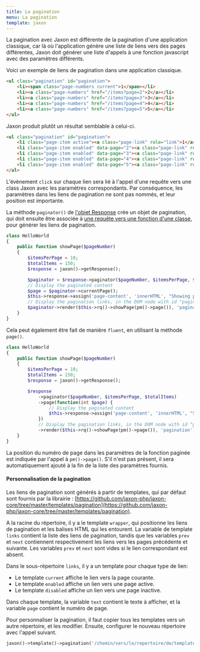 ```yaml
---
title: La pagination
menu: La pagination
template: jaxon
---
```


La pagination avec Jaxon est différente de la pagination d'une application classique, car là où l'application génère une liste de liens vers des pages différentes, Jaxon doit générer une liste d'appels à une fonction javascript avec des paramètres différents.

Voici un exemple de liens de pagination dans une application classique.

```html
<ul class="pagination" id="pagination">
    <li><span class="page-numbers current">1</span></li>
    <li><a class="page-numbers" href="/items?page=2">2</a></li>
    <li><a class="page-numbers" href="/items?page=3">3</a></li>
    <li><a class="page-numbers" href="/items?page=4">4</a></li>
    <li><a class="page-numbers" href="/items?page=5">5</a></li>
</ul>
```

Jaxon produit plutôt un résultat semblable à celui-ci.

```html
<ul class="pagination" id="pagination">
    <li class="page-item active"><a class="page-link" role="link">1</a></li>
    <li class="page-item enabled" data-page="2"><a class="page-link" role="link">5</a></li>
    <li class="page-item enabled" data-page="3"><a class="page-link" role="link">5</a></li>
    <li class="page-item enabled" data-page="4"><a class="page-link" role="link">5</a></li>
    <li class="page-item enabled" data-page="5"><a class="page-link" role="link">5</a></li>
</ul>
```

L'évènement `click` sur chaque lien sera lié à l'appel d'une requête vers une class Jaxon avec les paramètres correspondants.
Par conséquence, les paramètres dans les liens de pagination ne sont pas nommés, et leur position est importante.

La méthode `paginator()` de [l'objet Response](../../requests/responses.html) crée un objet de pagination, qui doit ensuite être associée à [une requête vers une fonction d'une classe](../../ui-features/call-factories.html), pour générer les liens de pagination.

```php
class HelloWorld
{
    public function showPage($pageNumber)
    {
        $itemsPerPage = 10;
        $totalItems = 150;
        $response = jaxon()->getResponse();

        $paginator = $response->paginator($pageNumber, $itemsPerPage, $totalItems);
        // Display the paginated content
        $page = $paginator->currentPage();
        $this->response->assign('page-content', 'innerHTML', "Showing page number $page");
        // Display the pagination links, in the DOM node with id "pagination"
        $paginator->render($this->rq()->showPage(pm()->page()), 'pagination');
    }
}
```

Cela peut également être fait de manière `fluent`, en utilisant la méthode `page()`.

```php
class HelloWorld
{
    public function showPage($pageNumber)
    {
        $itemsPerPage = 10;
        $totalItems = 150;
        $response = jaxon()->getResponse();

        $response
            ->paginator($pageNumber, $itemsPerPage, $totalItems)
            ->page(function(int $page) {
                // Display the paginated content
                $this->response->assign('page-content', 'innerHTML', "Showing page number $page");
            })
            // Display the pagination links, in the DOM node with id "pagination"
            ->render($this->rq()->showPage(pm()->page()), 'pagination');
    }
}
```

La position du numéro de page dans les paramètres de la fonction paginée est indiquée par l'appel à `pm()->page()`. S'il n'est pas présent, il sera automatiquement ajouté à la fin de la liste des paramètres fournis.

#### Personnalisation de la pagination

Les liens de pagination sont générés à partir de templates, qui par défaut sont fournis par la librairie : [https://github.com/jaxon-php/jaxon-core/tree/master/templates/pagination](https://github.com/jaxon-php/jaxon-core/tree/master/templates/pagination).

A la racine du répertoire, il y a le template `wrapper`, qui positionne les liens de pagination et les balises HTML qui les entourent.
La variable de template `links` contient la liste des liens de pagination, tandis que les variables `prev` et `next` contiennent respectivement les liens vers les pages précédente et suivante.
Les variables `prev` et `next` sont vides si le lien correspondant est absent.

Dans le sous-répertoire `links`, il y a un template pour chaque type de lien:

- Le template `current` affiche le lien vers la page courante.
- Le template `enabled` affiche un lien vers une page active.
- Le template `disabled` affiche un lien vers une page inactive.

Dans chaque template, la variable `text` contient le texte à afficher, et la variable `page` contient le numéro de page.

Pour personnaliser la pagination, il faut copier tous les templates vers un autre répertoire, et les modifier.
Ensuite, configurer le nouveau répertoire avec l'appel suivant.

```php
jaxon()->template()->pagination('/chemin/vers/le/repertoire/de/template');
```
